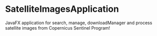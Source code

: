 # SatelliteImagesApplication
JavaFX application for search, manage, downloadManager and process satellite images from Copernicus Sentinel Program!
